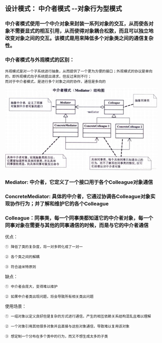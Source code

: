 
## 设计模式： 中介者模式 --对象行为型模式

### 中介者模式使用一个中介对象来封装一系列对象的交互，从而使各对象不需要显式的相互引用，从而使得对象耦合松散，而且可以独立地改变对象之间的交互。该模式是用来降低多个对象类之间的通信复杂性。

### 中介者模式与外观模式的区别：
    
    外观模式是对一个子系统进行抽象，从而提供了一个更为方便的接口；外观模式的协议是单向的，即外观模式向子系统提出请求，但反过来则不行；
    而对于中介者模式，是进行多个对象之间的协作，通信是多向的

![Image](https://github.com/ZzzYL9/design_pattern/blob/master/class_images/mediator.png)

### Mediator: 中介者，它定义了一个接口用于各个Colleague对象通信
### ConcreteMediator: 具体的中介者，它通过协调各Colleague对象实现协作行为；并了解和维护它的各个Colleague
### Colleague：同事类，每一个同事类都知道它的中介者对象，每一个同事对象在需要与其他的同事通信的时候，而是与它的中介者通信

优点：

    ① 降低了类的复杂度，将一对多转化成了一对一
    
    ② 各个类之间的解耦
    
    ③ 符合迪米特原则
    
缺点：

    ① 中介者会庞大，变得难以维护
    
    ② 如果中介者类出现问题，将会导致所有相关类出问题

使用场景：

    ① 一组对象以定义良好但是复杂的方式进行通信，产生的相互依赖关系结构混乱且难以理解
    
    ② 一个对象引用其他很多对象并且直接与这些对象通信，导致难以复用该对象
    
    ③ 想定制一个分布在多个类中的行为，而又不想生成太多的子类
